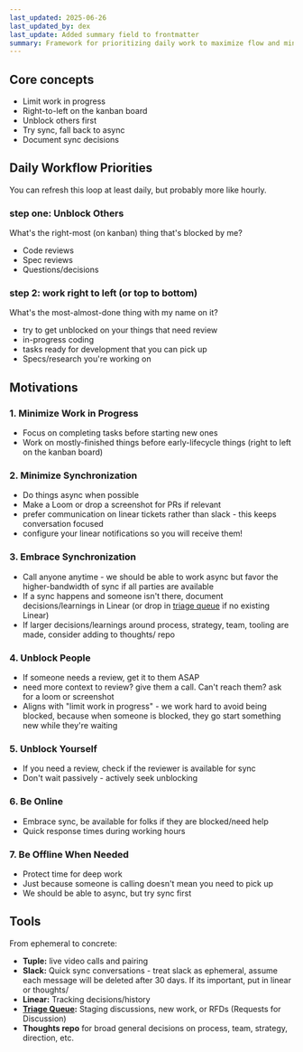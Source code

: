 ```yaml
---
last_updated: 2025-06-26
last_updated_by: dex
last_update: Added summary field to frontmatter
summary: Framework for prioritizing daily work to maximize flow and minimize blockers
---
```


## Core concepts

- Limit work in progress
- Right-to-left on the kanban board
- Unblock others first
- Try sync, fall back to async
- Document sync decisions

## Daily Workflow Priorities

You can refresh this loop at least daily, but probably more like hourly.

### step one: Unblock Others
What's the right-most (on kanban) thing that's blocked by me?
- Code reviews
- Spec reviews
- Questions/decisions

### step 2: work right to left (or top to bottom)
What's the most-almost-done thing with my name on it?
- try to get unblocked on your things that need review
- in-progress coding
- tasks ready for development that you can pick up
- Specs/research you're working on

## Motivations

### 1. Minimize Work in Progress
- Focus on completing tasks before starting new ones
- Work on mostly-finished things before early-lifecycle things (right to left on the kanban board)

### 2. Minimize Synchronization
- Do things async when possible
- Make a Loom or drop a screenshot for PRs if relevant
- prefer communication on linear tickets rather than slack - this keeps conversation focused
- configure your linear notifications so you will receive them!

### 3. Embrace Synchronization
- Call anyone anytime - we should be able to work async but favor the higher-bandwidth of sync if all parties are available
- If a sync happens and someone isn't there, document decisions/learnings in Linear (or drop in [triage queue](./triage.md) if no existing Linear)
- If larger decisions/learnings around process, strategy, team, tooling are made, consider adding to thoughts/ repo

### 4. Unblock People
- If someone needs a review, get it to them ASAP
- need more context to review? give them a call. Can't reach them? ask for a loom or screenshot
- Aligns with "limit work in progress" - we work hard to avoid being blocked, because when someone is blocked, they go start something new while they're waiting

### 5. Unblock Yourself
- If you need a review, check if the reviewer is available for sync
- Don't wait passively - actively seek unblocking

### 6. Be Online
- Embrace sync, be available for folks if they are blocked/need help
- Quick response times during working hours

### 7. Be Offline When Needed
- Protect time for deep work
- Just because someone is calling doesn't mean you need to pick up
- We should be able to async, but try sync first


## Tools

From ephemeral to concrete:

- **Tuple:** live video calls and pairing
- **Slack:** Quick sync conversations - treat slack as ephemeral, assume each message will be deleted after 30 days. If its important, put in linear or thoughts/
- **Linear:** Tracking decisions/history
- **[Triage Queue](./triage.md):** Staging discussions, new work, or RFDs (Requests for Discussion)
- **Thoughts repo** for broad general decisions on process, team, strategy, direction, etc.

